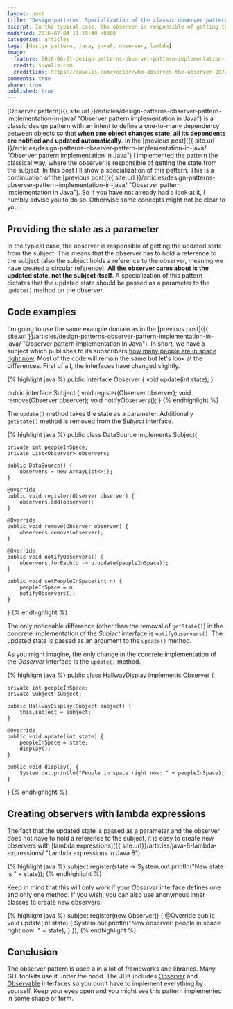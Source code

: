 ```yaml
---
layout: post
title: "Design patterns: Specialization of the classic observer pattern"
excerpt: In the typical case, the observer is responsible of getting the updated state from the subject. This means that the observer has to hold a reference to the subject (also the subject holds a reference to the observer, meaning we have created a circular reference).
modified: 2016-07-04 11:19:40 +0300
categories: articles
tags: [design pattern, java, java8, observer, lambda]
image:
  feature: 2016-06-21-design-patterns-observer-pattern-implementation-in-java/cover.jpg
  credit: suwalls.com
  creditlink: https://suwalls.com/vector/who-observes-the-observer-28727/
comments: true
share: true
published: true
---
```


[Observer pattern]({{ site.url }}/articles/design-patterns-observer-pattern-implementation-in-java/ "Observer pattern implementation in Java") is a classic design pattern with an intent to define a one-to-many dependency between objects so that **when one object changes state, all its dependents are notified and updated automatically**. In the [previous post]({{ site.url }}/articles/design-patterns-observer-pattern-implementation-in-java/ "Observer pattern implementation in Java") I implemented the pattern the classical way, where the observer is responsible of getting the state from the subject. In this post I'll show a specialization of this pattern. This is a continuation of the [previous post]({{ site.url }}/articles/design-patterns-observer-pattern-implementation-in-java/ "Observer pattern implementation in Java"). So if you have not already had a look at it, I humbly advise you to do so. Otherwise some concepts might not be clear to you.

## Providing the state as a parameter

In the typical case, the observer is responsible of getting the updated state from the subject. This means that the observer has to hold a reference to the subject (also the subject holds a reference to the observer, meaning we have created a circular reference). **All the observer cares about is the updated state, not the subject itself**. A specialization of this pattern dictates that the updated state should be passed as a parameter to the `update()` method on the observer.

## Code examples

I'm going to use the same example domain as in the [previous post]({{ site.url }}/articles/design-patterns-observer-pattern-implementation-in-java/ "Observer pattern implementation in Java"). In short, we have a subject which publishes to its subscribers [how many people are in space right now](http://www.howmanypeopleareinspacerightnow.com/). Most of the code will remain the same but let's look at the differences. First of all, the interfaces have changed slightly.

{% highlight java %}
public interface Observer {
    void update(int state);
}

public interface Subject {
    void register(Observer observer);
    void remove(Observer observer);
    void notifyObservers();
}
{% endhighlight %}

The `update()` method takes the state as a parameter. Additionally `getState()` method is removed from the *Subject* interface.

{% highlight java %}
public class DataSource implements Subject{

    private int peopleInSpace;
    private List<Observer> observers;

    public DataSource() {
        observers = new ArrayList<>();
    }

    @Override
    public void register(Observer observer) {
        observers.add(observer);
    }

    @Override
    public void remove(Observer observer) {
        observers.remove(observer);
    }

    @Override
    public void notifyObservers() {
        observers.forEach(o -> o.update(peopleInSpace));
    }

    public void setPeopleInSpace(int n) {
        peopleInSpace = n;
        notifyObservers();
    }
}
{% endhighlight %}

The only noticeable difference (other than the removal of `getState()`) in the concrete implementation of the *Subject* interface is `notifyObservers()`. The updated state is passed as an argument to the `update()` method.

As you might imagine, the only change in the concrete implementation of the *Observer* interface is the `update()` method.

{% highlight java %}
public class HallwayDisplay implements Observer {

    private int peopleInSpace;
    private Subject subject;

    public HallwayDisplay(Subject subject) {
        this.subject = subject;
    }

    @Override
    public void update(int state) {
        peopleInSpace = state;
        display();
    }

    public void display() {
        System.out.println("People in space right now: " + peopleInSpace);
    }
}
{% endhighlight %}

## Creating observers with lambda expressions

The fact that the updated state is passed as a parameter and the observer does not have to hold a reference to the subject, it is easy to create new observers with [lambda expressions]({{ site.url}}/articles/java-8-lambda-expressions/ "Lambda expressions in Java 8").

{% highlight java %}
subject.register(state -> System.out.println("New state is " + state));
{% endhighlight %}

Keep in mind that this will only work if your *Observer* interface defines one and only one method. If you wish, you can also use anonymous inner classes to create new observers.

{% highlight java %}
subject.register(new Observer() {
    @Override
    public void update(int state) {
        System.out.println("New observer: people in space right now: " + state);
    }
});
{% endhighlight %}

## Conclusion

The observer pattern is used a in a lot of frameworks and libraries. Many GUI toolkits use it under the hood. The JDK includes [Observer](https://docs.oracle.com/javase/8/docs/api/java/util/Observer.html) and [Observable](https://docs.oracle.com/javase/8/docs/api/java/util/Observable.html) interfaces so you don't have to implement everything by yourself. Keep your eyes open and you might see this pattern implemented in some shape or form.
